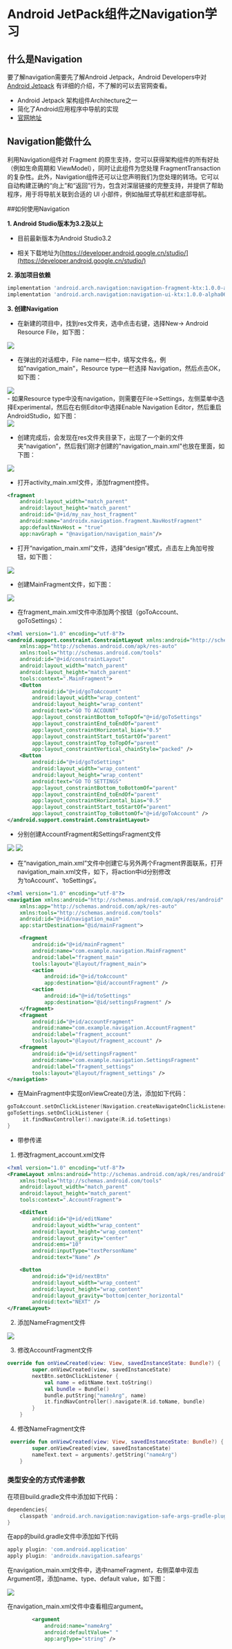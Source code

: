 # Android JetPack组件之Navigation学习
## 什么是Navigation

要了解navigation需要先了解Android Jetpack，Android Developers中对[Android Jetpack](https://developer.android.google.cn/jetpack/) 有详细的介绍，不了解的可以去官网查看。

- Android Jetpack 架构组件Architecture之一
- 简化了Android应用程序中导航的实现
- [官网地址](https://developer.android.google.cn/topic/libraries/architecture/navigation/)

## Navigation能做什么

利用Navigation组件对 Fragment 的原生支持，您可以获得架构组件的所有好处（例如生命周期和 ViewModel），同时让此组件为您处理 FragmentTransaction 的复杂性。此外，Navigation组件还可以让您声明我们为您处理的转场。它可以自动构建正确的“向上”和“返回”行为，包含对深层链接的完整支持，并提供了帮助程序，用于将导航关联到合适的 UI 小部件，例如抽屉式导航栏和底部导航。

##如何使用Navigation

**1. Android Studio版本为3.2及以上**

- 目前最新版本为Android Studio3.2

- 相关下载地址为[https://developer.android.google.cn/studio/](https://developer.android.google.cn/studio/)

**2. 添加项目依赖**

```groovy
implementation 'android.arch.navigation:navigation-fragment-ktx:1.0.0-alpha06'
implementation 'android.arch.navigation:navigation-ui-ktx:1.0.0-alpha06'
```

**3. 创建Navigation**

- 在新建的项目中，找到res文件夹，选中点击右键，选择New-> Android Resource File，如下图：

<div  align = "left">
    <img src= "https://github.com/GuangJieWang/NavigationDemo/blob/master/screenShot/create.png?raw=true"/>
</div>

- 在弹出的对话框中，File name一栏中，填写文件名，例如"navigation_main"，Resource type一栏选择 Navigation，然后点击OK，如下图：

<div align = "left">
    <img src = "https://github.com/GuangJieWang/NavigationDemo/blob/master/screenShot/navigation_main.png?raw=true"/>
</div>
- 如果Resource type中没有navigation，则需要在File->Settings，左侧菜单中选择Experimental，然后在右侧Editor中选择Enable Navigation Editor，然后重启AndroidStudio，如下图：

<div align = "left">
    <img src = "https://github.com/GuangJieWang/NavigationDemo/blob/master/screenShot/setup_navigation.png?raw=true"/>
</div>

- 创建完成后，会发现在res文件夹目录下，出现了一个新的文件夹“navigation”，然后我们刚才创建的"navigation_main.xml"也放在里面，如下图：

<div align = "left">
    <img src = "https://github.com/GuangJieWang/NavigationDemo/blob/master/screenShot/new_navigation.png?raw=true"/>
</div>


- 打开activity_main.xml文件，添加fragment控件。

```xml
<fragment
    android:layout_width="match_parent"
    android:layout_height="match_parent"
    android:id="@+id/my_nav_host_fragment"
    android:name="androidx.navigation.fragment.NavHostFragment"
    app:defaultNavHost = "true"
    app:navGraph = "@navigation/navigation_main"/>
```

- 打开“navigation_main.xml”文件，选择“design”模式，点击左上角加号按钮，如下图：

<div align = "left">
    <img src="https://github.com/GuangJieWang/NavigationDemo/blob/master/screenShot/new_fragment.jpg?raw=true"/>
</div>

- 创建MainFragment文件，如下图：

<div align = "left">
    <img src= "https://github.com/GuangJieWang/NavigationDemo/blob/master/screenShot/main_fragment.png?raw=true"/>
</div>

- 在fragment_main.xml文件中添加两个按钮（goToAccount、goToSettings）：

```xml
<?xml version="1.0" encoding="utf-8"?>
<android.support.constraint.ConstraintLayout xmlns:android="http://schemas.android.com/apk/res/android"
    xmlns:app="http://schemas.android.com/apk/res-auto"
    xmlns:tools="http://schemas.android.com/tools"
    android:id="@+id/constraintLayout"
    android:layout_width="match_parent"
    android:layout_height="match_parent"
    tools:context=".MainFragment">
    <Button
        android:id="@+id/goToAccount"
        android:layout_width="wrap_content"
        android:layout_height="wrap_content"
        android:text="GO TO ACCOUNT"
        app:layout_constraintBottom_toTopOf="@+id/goToSettings"
        app:layout_constraintEnd_toEndOf="parent"
        app:layout_constraintHorizontal_bias="0.5"
        app:layout_constraintStart_toStartOf="parent"
        app:layout_constraintTop_toTopOf="parent"
        app:layout_constraintVertical_chainStyle="packed" />
    <Button
        android:id="@+id/goToSettings"
        android:layout_width="wrap_content"
        android:layout_height="wrap_content"
        android:text="GO TO SETTINGS"
        app:layout_constraintBottom_toBottomOf="parent"
        app:layout_constraintEnd_toEndOf="parent"
        app:layout_constraintHorizontal_bias="0.5"
        app:layout_constraintStart_toStartOf="parent"
        app:layout_constraintTop_toBottomOf="@+id/goToAccount" />
</android.support.constraint.ConstraintLayout>
```

- 分别创建AccountFragment和SettingsFragment文件

<div align= "left">
    <img src="https://github.com/GuangJieWang/NavigationDemo/blob/master/screenShot/account_fragment.png?raw=true"/>
     <img src="https://github.com/GuangJieWang/NavigationDemo/blob/master/screenShot/settings_fragment.png?raw=true"/>
</div>

- 在“navigation_main.xml”文件中创建它与另外两个Fragment界面联系，打开navigation_main.xml文件，如下，将action中id分别修改为‘toAccount’、‘toSettings’。

```xml
<?xml version="1.0" encoding="utf-8"?>
<navigation xmlns:android="http://schemas.android.com/apk/res/android"
    xmlns:app="http://schemas.android.com/apk/res-auto"
    xmlns:tools="http://schemas.android.com/tools"
    android:id="@+id/navigation_main"
    app:startDestination="@id/mainFragment">

    <fragment
        android:id="@+id/mainFragment"
        android:name="com.example.navigation.MainFragment"
        android:label="fragment_main"
        tools:layout="@layout/fragment_main">
        <action
            android:id="@+id/toAccount"
            app:destination="@id/accountFragment" />
        <action
            android:id="@+id/toSettings"
            app:destination="@id/settingsFragment" />
    </fragment>
    <fragment
        android:id="@+id/accountFragment"
        android:name="com.example.navigation.AccountFragment"
        android:label="fragment_account"
        tools:layout="@layout/fragment_account" />
    <fragment
        android:id="@+id/settingsFragment"
        android:name="com.example.navigation.SettingsFragment"
        android:label="fragment_settings"
        tools:layout="@layout/fragment_settings" />
</navigation>
```

- 在MainFragment中实现onViewCreate()方法，添加如下代码：

```kotlin
goToAccount.setOnClickListener(Navigation.createNavigateOnClickListener(R.id.toAccount))
goToSettings.setOnClickListener {
     it.findNavController().navigate(R.id.toSettings)
}
```

- 带参传递

1. 修改fragment_account.xml文件

```xml
<?xml version="1.0" encoding="utf-8"?>
<FrameLayout xmlns:android="http://schemas.android.com/apk/res/android"
    xmlns:tools="http://schemas.android.com/tools"
    android:layout_width="match_parent"
    android:layout_height="match_parent"
    tools:context=".AccountFragment">

    <EditText
        android:id="@+id/editName"
        android:layout_width="wrap_content"
        android:layout_height="wrap_content"
        android:layout_gravity="center"
        android:ems="10"
        android:inputType="textPersonName"
        android:text="Name" />

    <Button
        android:id="@+id/nextBtn"
        android:layout_width="wrap_content"
        android:layout_height="wrap_content"
        android:layout_gravity="bottom|center_horizontal"
        android:text="NEXT" />
</FrameLayout>
```

2. 添加NameFragment文件

<div align= "left">
    <img src="https://github.com/GuangJieWang/NavigationDemo/blob/master/screenShot/name_fragment.png?raw=true"/>
</div>

3. 修改AccountFragment文件

```kotlin
override fun onViewCreated(view: View, savedInstanceState: Bundle?) {
        super.onViewCreated(view, savedInstanceState)
        nextBtn.setOnClickListener {
            val name = editName.text.toString()
            val bundle = Bundle()
            bundle.putString("nameArg", name)
            it.findNavController().navigate(R.id.toName, bundle)
        }
    }
```

4. 修改NameFragment文件

```kotlin
 override fun onViewCreated(view: View, savedInstanceState: Bundle?) {
        super.onViewCreated(view, savedInstanceState)
        nameText.text = arguments?.getString("nameArg")
    }
```

### 类型安全的方式传递参数

在项目build.gradle文件中添加如下代码：

```groovy
dependencies{
    classpath 'android.arch.navigation:navigation-safe-args-gradle-plugin:1.0.0-alpha06'
}
```

在app的build.gradle文件中添加如下代码

```groovy
apply plugin: 'com.android.application'
apply plugin: 'androidx.navigation.safeargs'
```

在navigation_main.xml文件中，选中nameFragment，右侧菜单中双击Argument项，添加name、type、default value，如下图：

<div align= "left">
    <img src="https://github.com/GuangJieWang/NavigationDemo/blob/master/screenShot/add_argument.png?raw=true"/>
</div>

在navigation_main.xml文件中查看相应argument。

```xml
        <argument
            android:name="nameArg"
            android:defaultValue=" "
            app:argType="string" />
```




